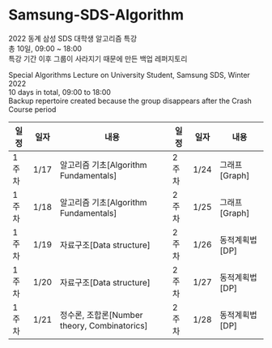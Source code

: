 # Samsung-SDS-Algorithm
2022 동계 삼성 SDS 대학생 알고리즘 특강  
총 10일, 09:00 ~ 18:00  
특강 기간 이후 그룹이 사라지기 때문에 만든 백업 레퍼지토리

Special Algorithms Lecture on University Student, Samsung SDS, Winter 2022  
10 days in total, 09:00 to 18:00  
Backup repertoire created because the group disappears after the Crash Course period  

|일정|일자|내용|일정|일자|내용|
|------|-----|-------|------|-----|-------|
|1주차|1/17|알고리즘 기초[Algorithm Fundamentals]|2주차|1/24|그래프[Graph]|
|1주차|1/18|알고리즘 기초[Algorithm Fundamentals]|2주차|1/25|그래프[Graph]|
|1주차|1/19|자료구조[Data structure]|2주차|1/26|동적계획법[DP]|
|1주차|1/20|자료구조[Data structure]|2주차|1/27|동적계획법[DP]|
|1주차|1/21|정수론, 조합론[Number theory, Combinatorics]|2주차|1/28|동적계획법[DP]|
